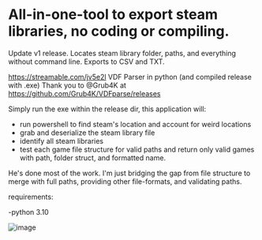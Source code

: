 # All-in-one-tool to export steam libraries, no coding or compiling. 
 
 Update v1 release. Locates steam library folder, paths, and everything without command line. Exports to CSV and TXT.
 

https://streamable.com/jv5e2l
VDF Parser in python (and compiled release with .exe) 
Thank you to @Grub4K at https://github.com/Grub4K/VDFparse/releases

Simply run the exe within the release dir, this application will:
- run powershell to find steam's location and account for weird locations
- grab and deserialize the steam library file
- identify all steam libraries 
- test each game file structure for valid paths and return only valid games with path, folder struct, and formatted name. 

He's done most of the work. I'm just bridging the gap from file structure to merge with full paths, providing other file-formats, and validating paths. 

 requirements:

-python 3.10 

 ![image](https://user-images.githubusercontent.com/98753696/212842672-507bab4e-ddc5-46dd-824a-f17cee1f71ca.png)


